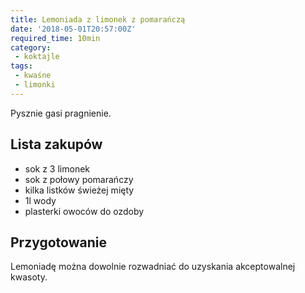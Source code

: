 ```yaml
---
title: Lemoniada z limonek z pomarańczą
date: '2018-05-01T20:57:00Z'
required_time: 10min
category:
 - koktajle
tags:
 - kwaśne
 - limonki
---
```


Pysznie gasi pragnienie.

<!---- splitter ---->

## Lista zakupów

- sok z 3 limonek
- sok z połowy pomarańczy
- kilka listków świeżej mięty
- 1l wody
- plasterki owoców do ozdoby

<!---- splitter ---->

## Przygotowanie

Lemoniadę można dowolnie rozwadniać do uzyskania akceptowalnej kwasoty.
